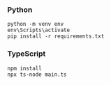 
### Python
```
python -m venv env
env\Scripts\activate
pip install -r requirements.txt
```

### TypeScript
```
npm install
npx ts-node main.ts
```


